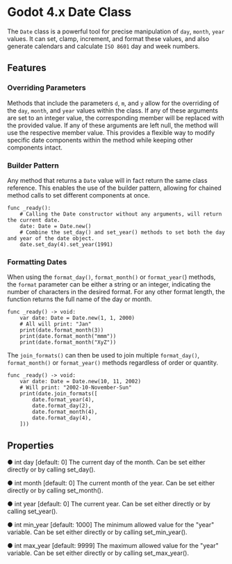 # Godot 4.x Date Class
The `Date` class is a powerful tool for precise manipulation of `day`, `month`, `year` values. It can set, clamp, increment, and format these values, and also generate calendars and calculate `ISO 8601` day and week numbers.

## Features
### Overriding Parameters
Methods that include the parameters `d`, `m`, and `y` allow for the overriding of the `day`, `month`, and `year` values within the class. If any of these arguments are set to an integer value, the corresponding member will be replaced with the provided value. If any of these arguments are left null, the method will use the respective member value. This provides a flexible way to modify specific date components within the method while keeping other components intact.

### Builder Pattern
Any method that returns a `Date` value will in fact return the same class reference. This enables the use of the builder pattern, allowing for chained method calls to set different components at once.

```godot
func _ready():
    # Calling the Date constructor without any arguments, will return the current date.
    date: Date = Date.new()
    # Combine the set_day() and set_year() methods to set both the day and year of the date object.
    date.set_day(4).set_year(1991)
```

### Formatting Dates
When using the `format_day()`, `format_month()` or `format_year(`) methods, the `format` parameter can be either a string or an integer, indicating the number of characters in the desired format. For any other format length, the function returns the full name of the day or month.

```godot
func _ready() -> void:
    var date: Date = Date.new(1, 1, 2000)
    # All will print: "Jan"
    print(date.format_month(3))
    print(date.format_month("mmm"))
    print(date.format_month("XyZ"))
```

The `join_formats()` can then be used to join multiple `format_day()`, `format_month()` or `format_year()` methods regardless of order or quantity.

```godot
func _ready() -> void:
    var date: Date = Date.new(10, 11, 2002)
    # Will print: "2002-10-November-Sun"
    print(date.join_formats([
        date.format_year(4),
        date.format_day(2),
        date.format_month(4),
        date.format_day(4),
    ]))
```

## Properties
● int day [default: 0]
The current day of the month. Can be set either directly or by calling set_day().


● int month [default: 0]
The current month of the year. Can be set either directly or by calling set_month().


● int year [default: 0]
The current year. Can be set either directly or by calling set_year().


● int min_year [default: 1000]
The minimum allowed value for the "year" variable. Can be set either directly or by calling set_min_year().


● int max_year [default: 9999]
The maximum allowed value for the "year" variable. Can be set either directly or by calling set_max_year().

